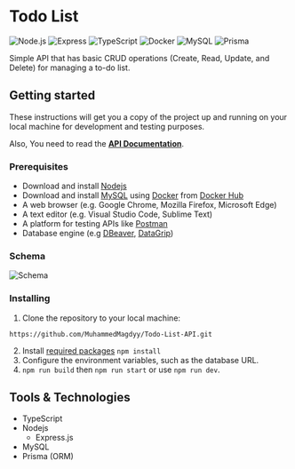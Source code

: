 # Todo List

![Node.js](https://img.shields.io/badge/Node.js-green?logo=node.js&style=flat)
![Express](https://img.shields.io/badge/Express-lightgrey?logo=express&style=flat)
![TypeScript](https://img.shields.io/badge/TypeScript-blue?logo=typescript&style=flat)
![Docker](https://img.shields.io/badge/Docker-blue?logo=docker&style=flat)
![MySQL](https://img.shields.io/badge/MySQL-red?logo=mysql&style=flat)
![Prisma](https://img.shields.io/badge/Prisma-blueviolet?logo=prisma&style=flat)

Simple API that has basic CRUD operations (Create, Read, Update, and Delete) for managing a to-do list.

## Getting started
These instructions will get you a copy of the project up and running on your local machine for development and testing purposes.

Also, You need to read the [**API Documentation**](https://github.com/MuhammedMagdyy/Todo-List-API/blob/main/Documentation.md).

### Prerequisites
- Download and install [Nodejs](https://nodejs.org/en)
- Download and install [MySQL](https://www.mysql.com/downloads/) using [Docker](https://www.docker.com/) from [Docker Hub](https://hub.docker.com/_/mysql)
- A web browser (e.g. Google Chrome, Mozilla Firefox, Microsoft Edge)
- A text editor (e.g. Visual Studio Code, Sublime Text)
- A platform for testing APIs like [Postman](https://www.postman.com/downloads/)
- Database engine (e.g [DBeaver](https://dbeaver.io/download/), [DataGrip](https://www.jetbrains.com/datagrip/download/))

### Schema
![Schema](https://github.com/user-attachments/assets/9ee8f5f0-7d9b-4dd3-b746-b0a635f7be0f)

### Installing
1. Clone the repository to your local machine:
```HTTPS
https://github.com/MuhammedMagdyy/Todo-List-API.git
```
2. Install [required packages](https://github.com/MuhammedMagdyy/Todo-List-API/blob/main/package.json) `npm install`
3. Configure the environment variables, such as the database URL.
4. `npm run build` then `npm run start` or use `npm run dev`.

## Tools & Technologies
- TypeScript
- Nodejs
  - Express.js
- MySQL
- Prisma (ORM)
